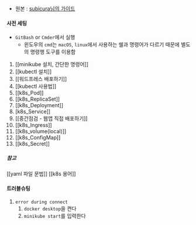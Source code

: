 - 원본 : [subicura님의 가이드](https://subicura.com/k8s/)

#### 사전 세팅
- `GitBash` or `Cmder`에서 실행
	- 윈도우의 `cmd`는 `macOS`, `linux`에서 사용하는 쉘과 명령어가 다르기 때문에 별도의 명령행 도구를 이용함

1. [[minikube 설치, 간단한 명령어]]
2. [[kubectl 설치]]
3. [[워드프레스 배포하기]]
4. [[kubectl 사용법]]
5. [[k8s_Pod]]
6. [[k8s_ReplicaSet]]
7. [[k8s_Deployment]]
8. [k8s_Service]]
9. [[중간점검 - 웹앱 직접 배포하기]]
10. [[k8s_Ingress]]
11. [[k8s_volume(local)]]
12. [[k8s_ConfigMap]]
13. [[k8s_Secret]]

##### 참고
[[yaml 파일 문법]]
[[k8s 용어]]

#### 트러블슈팅
1. `error during connect`
	1) `docker desktop`을 켠다
	2)  `minikube start`를 입력한다